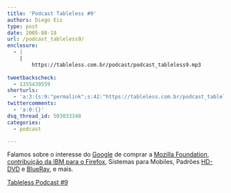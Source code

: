 ```yaml
---
title: 'Podcast Tableless #9'
authors: Diego Eis
type: post
date: 2005-08-18
url: /podcast_tableless9/
enclosure:
  - |
    |
        https://tableless.com.br/podcast/podcast_tableless9.mp3
        
tweetbackscheck:
  - 1355439559
shorturls:
  - 'a:3:{s:9:"permalink";s:42:"https://tableless.com.br/podcast_tableless9";s:7:"tinyurl";s:26:"https://tinyurl.com/44adwjr";s:4:"isgd";s:19:"https://is.gd/QkdWhW";}'
twittercomments:
  - 'a:0:{}'
dsq_thread_id: 503033348
categories:
  - podcast

---
```

Falamos sobre o interesse do [Google][1] de comprar a [Mozilla Foundation][2], [contribuição da IBM para o Firefox][3], Sistemas para Mobiles, Padrões [HD-DVD][4] e [BlueRay][5], e mais. 

[Tableless Podcast #9][6]

 [1]: https://www.google.com/
 [2]: https://www.mozilla.org/
 [3]: https://www-306.ibm.com/able/news/firefox.html
 [4]: https://www.inovacaotecnologica.com.br/noticias/noticia.php?artigo=010110041210
 [5]: https://pt.wikipedia.org/wiki/Disco_Blu-ray
 [6]: https://tableless.com.br/podcast/podcast_tableless9.mp3